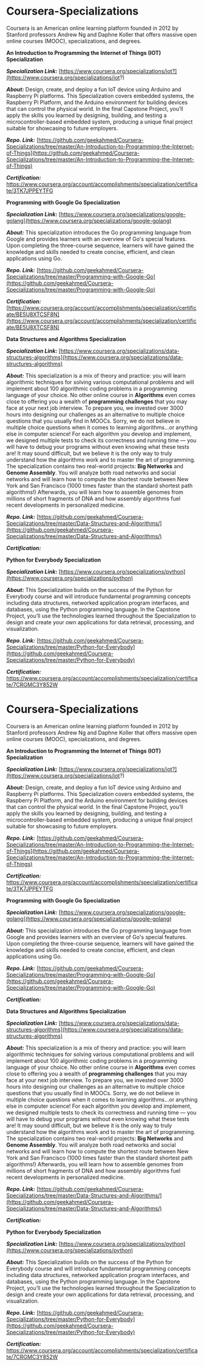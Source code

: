 

# Coursera-Specializations

Coursera is an American online learning platform founded in 2012 by Stanford professors Andrew Ng and Daphne Koller that offers massive open online courses (MOOC), specializations, and degrees.

**An Introduction to Programming the Internet of Things (IOT) Specialization**

***Specialization Link:*** [https://www.coursera.org/specializations/iot?](https://www.coursera.org/specializations/iot?)

***About:***  Design, create, and deploy a fun IoT device using Arduino and Raspberry Pi platforms.
This Specialization covers embedded systems, the Raspberry Pi Platform, and the Arduino environment for building devices that can control the physical world. In the final Capstone Project, you’ll apply the skills you learned by designing, building, and testing a microcontroller-based embedded system, producing a unique final project suitable for showcasing to future employers.

***Repo. Link:*** [https://github.com/geekahmed/Coursera-Specializations/tree/master/An-Introduction-to-Programming-the-Internet-of-Things](https://github.com/geekahmed/Coursera-Specializations/tree/master/An-Introduction-to-Programming-the-Internet-of-Things)

***Certification:*** https://www.coursera.org/account/accomplishments/specialization/certificate/3TK7JPPEYTFG

**Programming with Google Go Specialization**

***Specialization Link:*** [https://www.coursera.org/specializations/google-golang](https://www.coursera.org/specializations/google-golang)

***About:***  This specialization introduces the Go programming language from Google and provides learners with an overview of Go's special features. Upon completing the three-course sequence, learners will have gained the knowledge and skills needed to create concise, efficient, and clean applications using Go.

***Repo. Link:*** [https://github.com/geekahmed/Coursera-Specializations/tree/master/Programming-with-Google-Go](https://github.com/geekahmed/Coursera-Specializations/tree/master/Programming-with-Google-Go)

***Certification:*** [https://www.coursera.org/account/accomplishments/specialization/certificate/BE5U8XTCSF8N](https://www.coursera.org/account/accomplishments/specialization/certificate/BE5U8XTCSF8N)


**Data Structures and Algorithms Specialization**

***Specialization Link:*** [https://www.coursera.org/specializations/data-structures-algorithms](https://www.coursera.org/specializations/data-structures-algorithms)

***About:***  This specialization is a mix of theory and practice: you will learn algorithmic techniques for solving various computational problems and will implement about 100 algorithmic coding problems in a programming language of your choice. No other online course in  **Algorithms**  even comes close to offering you a wealth of  **programming challenges**  that you may face at your next job interview. To prepare you, we invested over 3000 hours into designing our challenges as an alternative to multiple choice questions that you usually find in MOOCs. Sorry, we do not believe in multiple choice questions when it comes to learning algorithms...or anything else in computer science! For each algorithm you develop and implement, we designed multiple tests to check its correctness and running time — you will have to debug your programs without even knowing what these tests are! It may sound difficult, but we believe it is the only way to truly understand how the algorithms work and to master the art of programming. The specialization contains two real-world projects:  **Big Networks**  and  **Genome Assembly**. You will analyze both road networks and social networks and will learn how to compute the shortest route between New York and San Francisco (1000 times faster than the standard shortest path algorithms!) Afterwards, you will learn how to assemble genomes from millions of short fragments of DNA and how assembly algorithms fuel recent developments in personalized medicine.

***Repo. Link:*** [https://github.com/geekahmed/Coursera-Specializations/tree/master/Data-Structures-and-Algorithms/](https://github.com/geekahmed/Coursera-Specializations/tree/master/Data-Structures-and-Algorithms/)

***Certification:*** 

**Python for Everybody Specialization**

***Specialization Link:*** [https://www.coursera.org/specializations/python](https://www.coursera.org/specializations/python)

***About:***  This Specialization builds on the success of the Python for Everybody course and will introduce fundamental programming concepts including data structures, networked application program interfaces, and databases, using the Python programming language. In the Capstone Project, you’ll use the technologies learned throughout the Specialization to design and create your own applications for data retrieval, processing, and visualization.

***Repo. Link:*** [https://github.com/geekahmed/Coursera-Specializations/tree/master/Python-for-Everybody](https://github.com/geekahmed/Coursera-Specializations/tree/master/Python-for-Everybody)

***Certification:*** https://www.coursera.org/account/accomplishments/specialization/certificate/7CRGMC3Y852W



# Coursera-Specializations

Coursera is an American online learning platform founded in 2012 by Stanford professors Andrew Ng and Daphne Koller that offers massive open online courses (MOOC), specializations, and degrees.

**An Introduction to Programming the Internet of Things (IOT) Specialization**

***Specialization Link:*** [https://www.coursera.org/specializations/iot?](https://www.coursera.org/specializations/iot?)

***About:***  Design, create, and deploy a fun IoT device using Arduino and Raspberry Pi platforms.
This Specialization covers embedded systems, the Raspberry Pi Platform, and the Arduino environment for building devices that can control the physical world. In the final Capstone Project, you’ll apply the skills you learned by designing, building, and testing a microcontroller-based embedded system, producing a unique final project suitable for showcasing to future employers.

***Repo. Link:*** [https://github.com/geekahmed/Coursera-Specializations/tree/master/An-Introduction-to-Programming-the-Internet-of-Things](https://github.com/geekahmed/Coursera-Specializations/tree/master/An-Introduction-to-Programming-the-Internet-of-Things)

***Certification:*** https://www.coursera.org/account/accomplishments/specialization/certificate/3TK7JPPEYTFG

**Programming with Google Go Specialization**

***Specialization Link:*** [https://www.coursera.org/specializations/google-golang](https://www.coursera.org/specializations/google-golang)

***About:***  This specialization introduces the Go programming language from Google and provides learners with an overview of Go's special features. Upon completing the three-course sequence, learners will have gained the knowledge and skills needed to create concise, efficient, and clean applications using Go.

***Repo. Link:*** [https://github.com/geekahmed/Coursera-Specializations/tree/master/Programming-with-Google-Go](https://github.com/geekahmed/Coursera-Specializations/tree/master/Programming-with-Google-Go)

***Certification:*** 


**Data Structures and Algorithms Specialization**

***Specialization Link:*** [https://www.coursera.org/specializations/data-structures-algorithms](https://www.coursera.org/specializations/data-structures-algorithms)

***About:***  This specialization is a mix of theory and practice: you will learn algorithmic techniques for solving various computational problems and will implement about 100 algorithmic coding problems in a programming language of your choice. No other online course in  **Algorithms**  even comes close to offering you a wealth of  **programming challenges**  that you may face at your next job interview. To prepare you, we invested over 3000 hours into designing our challenges as an alternative to multiple choice questions that you usually find in MOOCs. Sorry, we do not believe in multiple choice questions when it comes to learning algorithms...or anything else in computer science! For each algorithm you develop and implement, we designed multiple tests to check its correctness and running time — you will have to debug your programs without even knowing what these tests are! It may sound difficult, but we believe it is the only way to truly understand how the algorithms work and to master the art of programming. The specialization contains two real-world projects:  **Big Networks**  and  **Genome Assembly**. You will analyze both road networks and social networks and will learn how to compute the shortest route between New York and San Francisco (1000 times faster than the standard shortest path algorithms!) Afterwards, you will learn how to assemble genomes from millions of short fragments of DNA and how assembly algorithms fuel recent developments in personalized medicine.

***Repo. Link:*** [https://github.com/geekahmed/Coursera-Specializations/tree/master/Data-Structures-and-Algorithms/](https://github.com/geekahmed/Coursera-Specializations/tree/master/Data-Structures-and-Algorithms/)

***Certification:*** 

**Python for Everybody Specialization**

***Specialization Link:*** [https://www.coursera.org/specializations/python](https://www.coursera.org/specializations/python)

***About:***  This Specialization builds on the success of the Python for Everybody course and will introduce fundamental programming concepts including data structures, networked application program interfaces, and databases, using the Python programming language. In the Capstone Project, you’ll use the technologies learned throughout the Specialization to design and create your own applications for data retrieval, processing, and visualization.

***Repo. Link:*** [https://github.com/geekahmed/Coursera-Specializations/tree/master/Python-for-Everybody](https://github.com/geekahmed/Coursera-Specializations/tree/master/Python-for-Everybody)

***Certification:*** https://www.coursera.org/account/accomplishments/specialization/certificate/7CRGMC3Y852W



